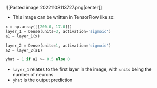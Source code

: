 ![[Pasted image 20221108113727.png|center]]

- This image can be written in TensorFlow like so:
```py
x = np.array([[200.0, 17.0]])
layer_1 = Dense(units=3, activation='sigmoid')
a1 = layer_1(x)

layer_2 = Dense(units=1, activation='sigmoid')
a2 = layer_2(a1)

yhat = 1 if a2 >= 0.5 else 0
```
- `layer_1` relates to the first layer in the image, with `units` being the number of neurons
- `yhat` is the output prediction